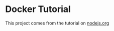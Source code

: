 # Docker Tutorial

This project comes from the tutorial on [nodejs.org](https://nodejs.org/de/docs/guides/nodejs-docker-webapp/)